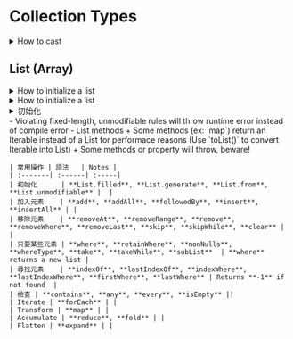 # Collection Types
<details>
  <summary>How to cast</summary>

  Collections in Dart are invariant, `List<SubClass>` != `List<SuperClass>`
  ```dart
  class ComicBook extends Book {}
  List<Book> books = [ Comicbook() ];
  // Always false 
  print(books is List<Comicbook>) 

  // Always throws
  List<Comicbook> comicBooks = books as List<Comicbook>;

  // Correct, but will throw runtime error if element is not a ComicBook
  List<Comicbook> comicBooks = books.cast<ComicBook>();

  // Safer way
  if (books.every((book) => book is ComicBook)) {
    List<Comicbook> comicBooks = books.cast<Comicbook>();
  }
  ```
</details>

## List (Array)
<details>
  <summary>How to initialize a list</summary>
</details>
<details>
  <summary>How to initialize a list</summary>
</details>


<details>
  <summary>初始化</summary>
</details>
- Violating fixed-length, unmodifiable rules will throw runtime error instead of compile error
- List methods
  + Some methods (ex: `map`) return an Iterable instead of a List for performace reasons (Use `toList()` to convert Iterable into List)
  + Some methods or property will throw, beware!
  
    | 常用操作 | 語法   | Notes |
    | :-------| :------| :-----|
    | 初始化      | **List.filled**, **List.generate**, **List.from**, **List.unmodifiable** |  |
    | 加入元素    | **add**, **addAll**, **followedBy**, **insert**, **insertAll** | |
    | 移除元素    | **removeAt**, **removeRange**, **remove**, **removeWhere**, **removeLast**, **skip**, **skipWhile**, **clear** | |
    | 只要某些元素 | **where**, **retainWhere**, **nonNulls**, **whereType**, **take**, **takeWhile**, **subList**  | **where** returns a new list |
    | 尋找元素    | **indexOf**, **lastIndexOf**, **indexWhere**, **lastIndexWhere**, **firstWhere**, **lastWhere** | Returns **-1** if not found  |
    | 檢查 | **contains**, **any**, **every**, **isEmpty** ||
    | Iterate | **forEach** | |
    | Transform | **map** | |
    | Accumulate | **reduce**, **fold** | |
    | Flatten | **expand** | |
